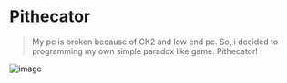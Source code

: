 # Pithecator

> My pc is broken because of CK2 and low end pc. So, i decided to programming my own simple paradox like game. Pithecator!

![image](https://user-images.githubusercontent.com/29816599/164283099-0862f81d-b4bd-43cf-9475-3a21533574b2.png)
